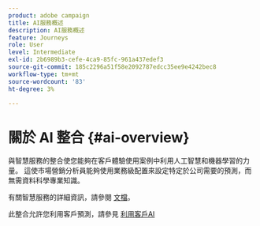 ```yaml
---
product: adobe campaign
title: AI服務概述
description: AI服務概述
feature: Journeys
role: User
level: Intermediate
exl-id: 2b6989b3-cefe-4ca9-85fc-961a437edef3
source-git-commit: 185c2296a51f58e2092787edcc35ee9e4242bec8
workflow-type: tm+mt
source-wordcount: '83'
ht-degree: 3%

---
```


# 關於 AI 整合 {#ai-overview}

與智慧服務的整合使您能夠在客戶體驗使用案例中利用人工智慧和機器學習的力量。 這使市場營銷分析員能夠使用業務級配置來設定特定於公司需要的預測，而無需資料科學專業知識。

有關智慧服務的詳細資訊，請參閱 [文檔](https://experienceleague.adobe.com/docs/experience-platform/intelligent-services/home.html)。

此整合允許您利用客戶預測，請參見 [利用客戶AI](../ai-services/leveraging-customer-ai.md)

<!--* fatigue scores, see [Leveraging Journey AI](../ai-services/leveraging-fatigue-scores.md)-->
